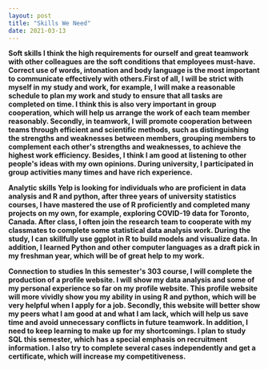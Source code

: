 ```yaml
---
layout: post
title: "Skills We Need"
date: 2021-03-13
---
```


<strong>Soft skills</storng>
I think the high requirements for ourself and great teamwork with other colleagues are the
soft conditions that employees must-have. Correct use of words, intonation and body
language is the most important to communicate effectively with others.First of all, I will be
strict with myself in my study and work, for example, I will make a reasonable schedule to
plan my work and study to ensure that all tasks are completed on time. I think this is also very
important in group cooperation, which will help us arrange the work of each team member
reasonably. Secondly, in teamwork, I will promote cooperation between teams through
efficient and scientific methods, such as distinguishing the strengths and weaknesses between
members, grouping members to complement each other's strengths and weaknesses, to
achieve the highest work efficiency. Besides, I think I am good at listening to other people's
ideas with my own opinions. During university, I participated in group activities many times
and have rich experience.

<strong>Analytic skills</strong>
Yelp is looking for individuals who are proficient in data analysis and R and python, after
three years of university statistics courses, I have mastered the use of R proficiently and
completed many projects on my own, for example, exploring COVID-19 data for Toronto,
Canada. After class, I often join the research team to cooperate with my classmates to
complete some statistical data analysis work. During the study, I can skillfully use ggplot in R
to build models and visualize data. In addition, I learned Python and other computer
languages as a draft pick in my freshman year, which will be of great help to my work.

<strong>Connection to studies</strong>
In this semester's 303 course, I will complete the production of a profile website. I will show
my data analysis and some of my personal experience so far on my profile website. This
profile website will more vividly show you my ability in using R and python, which will be
very helpful when I apply for a job. Secondly, this website will better show my peers what I
am good at and what I am lack, which will help us save time and avoid unnecessary conflicts
in future teamwork. In addition, I need to keep learning to make up for my shortcomings. I
plan to study SQL this semester, which has a special emphasis on recruitment information. I
also try to complete several cases independently and get a certificate, which will increase my
competitiveness.
